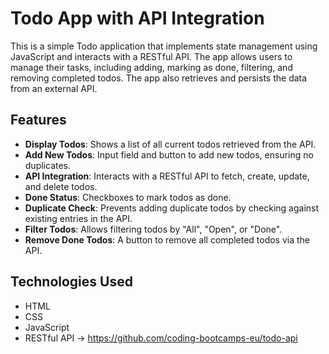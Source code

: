 # Todo App with API Integration

This is a simple Todo application that implements state management using JavaScript and interacts with a RESTful API. The app allows users to manage their tasks, including adding, marking as done, filtering, and removing completed todos. The app also retrieves and persists the data from an external API.

## Features

- **Display Todos**: Shows a list of all current todos retrieved from the API.
- **Add New Todos**: Input field and button to add new todos, ensuring no duplicates.
- **API Integration**: Interacts with a RESTful API to fetch, create, update, and delete todos.
- **Done Status**: Checkboxes to mark todos as done.
- **Duplicate Check**: Prevents adding duplicate todos by checking against existing entries in the API.
- **Filter Todos**: Allows filtering todos by "All", "Open", or "Done".
- **Remove Done Todos**: A button to remove all completed todos via the API.

## Technologies Used

- HTML
- CSS
- JavaScript
- RESTful API -> https://github.com/coding-bootcamps-eu/todo-api